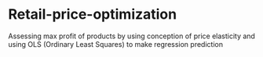 # Retail-price-optimization
Assessing max profit of products by using conception of price elasticity and using OLS (Ordinary Least Squares) to make regression prediction
